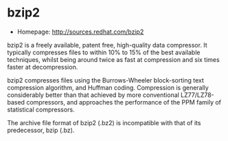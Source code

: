 # bzip2

* Homepage: http://sources.redhat.com/bzip2

bzip2 is a freely available, patent free, high-quality data compressor.
 It typically compresses files to within 10% to 15% of the best available
 techniques, whilst being around twice as fast at compression and six
 times faster at decompression.

 bzip2 compresses files using the Burrows-Wheeler block-sorting text
 compression algorithm, and Huffman coding.  Compression is generally
 considerably better than that achieved by more conventional
 LZ77/LZ78-based compressors, and approaches the performance of the PPM
 family of statistical compressors.

 The archive file format of bzip2 (.bz2) is incompatible with that of its
 predecessor, bzip (.bz).
